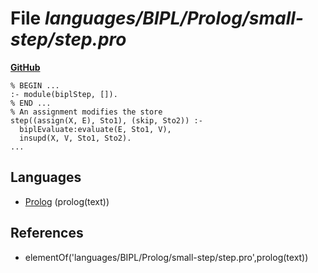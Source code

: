 # File _languages/BIPL/Prolog/small-step/step.pro_
**[GitHub](https://github.com/softlang/yas/blob/master/languages/BIPL/Prolog/small-step/step.pro)**
```
% BEGIN ...
:- module(biplStep, []).
% END ...
% An assignment modifies the store
step((assign(X, E), Sto1), (skip, Sto2)) :-
  biplEvaluate:evaluate(E, Sto1, V), 
  insupd(X, V, Sto1, Sto2).
...
```

## Languages
* [Prolog](../languages/Prolog.md) (prolog(text))

## References
* elementOf('languages/BIPL/Prolog/small-step/step.pro',prolog(text))
